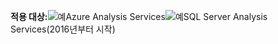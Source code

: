 **적용 대상:**![예](media/analysis-services-appliesto/yes.png)Azure Analysis Services![예](media/analysis-services-appliesto/yes.png)SQL Server Analysis Services(2016년부터 시작)